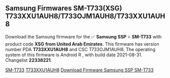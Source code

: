 <h2>Samsung Firmwares SM-T733(XSG) T733XXU1AUH8/T733OJM1AUH8/T733XXU1AUH8</h2>
Download the Samsung firmware for the ✅ <strong>Samsung SSP </strong> ⭐ <strong>SM-T733</strong> with product code <strong>XSG</strong> <strong> from United Arab Emirates</strong>. This firmware has version number PDA <strong>T733XXU1AUH8</strong> and CSC T733OJM1AUH8. The operating system of this firmware is Android R , with build date 2021-08-31. Changelist <strong>22338221</strong>.


[SM-T733](https://samfirm.shop/samsung/model/SM-T733)
[T733XXU1AUH8](https://samfirm.shop/samsung/pda/T733XXU1AUH8)
[Download Firmware Samsung SSP SM-T733](https://samfirm.shop/samsung/firmware/453605)
